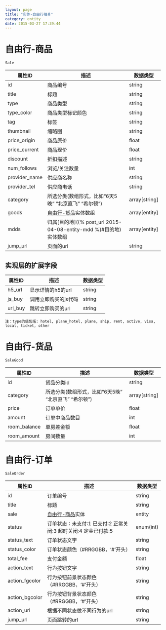 ```yaml
---
layout: page
title: "实体-自由行相关"
category: entity
date: 2015-03-27 17:39:44
---
```


# 自由行-商品
    Sale

| 属性ID | 描述 |  数据类型 |
|-----|-----|-----|
|id   |商品编号| string  |
|title|标题| string  |
|type |商品类型| string |
|type_color |商品类型标记颜色| string |
|tag |标签| string |
|thumbnail |缩略图| string  |
|price_origin  |商品原价| float  |
|price_current  |商品现价| float  |
|discount |折扣描述| string |
|num_follows |浏览/关注数量| int |
|provider_name  |供应商名称| string |
|provider_tel   |供应商电话| string |
|category   |所选分类(数组形式，比如“6天5晚” “北京直飞” “希尔顿”)| array[string] |
|goods  |[自由行-货品](#自由行-货品)实体数组| array[entity] |
|mdds   |归属[目的地]({% post_url 2015-04-08-entity-mdd %}#目的地)实体数组| array[entity] |
|jump_url | 页面的url | string |

## 实现层的扩展字段
| 属性ID | 描述 |  数据类型 |
|-----|-----|-----|
|h5_url | 显示详情的h5的url | string |
|js_buy | 调用立即购买的js代码 | string |
|url_buy | 跳转立即购买的url | string |

    注：type的值包括: hotel, plane_hotel, plane, ship, rent, active, visa, local, ticket, other

# 自由行-货品
    SaleGood

| 属性ID | 描述 | 数据类型 |
|-----|-----|-----|
|id   |货品分类id| string |
|category   |所选分类(数组形式，比如“6天5晚” “北京直飞” “希尔顿”)| array[string] |
|price  |订单单价| float  |
|amount |订单中商品数目|  int |
|room_balance   |单房差金额|  float |
|room_amount    |房间数量| int  |

# 自由行-订单
    SaleOrder

| 属性ID | 描述 |  数据类型 |
|-----|-----|-----|
|id   |订单编号| string  |
|title  |标题| string  |
|sale   |[自由行-商品](#自由行-商品)实体| entity  |
|status |订单状态：未支付:1 已支付:2 正常关闭:3 超时关闭:4 定金已付款:5| enum(int)  |
|status_text| 订单状态文字| string|
|status_color| 订单状态颜色（#RRGGBB，‘#’开头）| string|
|total_fee  |支付金额| float |
|action_text| 行为按钮文字| string|
|action_fgcolor| 行为按钮前景状态颜色（#RRGGBB，‘#’开头）| string|
|action_bgcolor| 行为按钮背景状态颜色（#RRGGBB，‘#’开头）| string| 
|action_url | 根据不同状态做不同行为的url | string |
|jump_url | 页面跳转的url | string |

